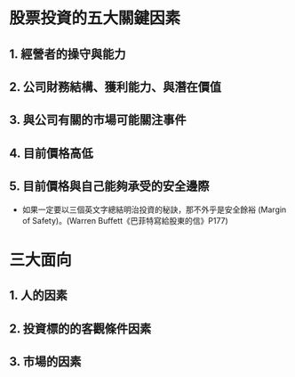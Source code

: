 # 股票投資的五大關鍵因素

## 1. 經營者的操守與能力

## 2. 公司財務結構、獲利能力、與潛在價值

## 3. 與公司有關的市場可能關注事件

## 4. 目前價格高低

## 5. 目前價格與自己能夠承受的安全邊際

- 如果一定要以三個英文字總結明治投資的秘訣，那不外乎是安全餘裕 (Margin of Safety)。(Warren Buffett《巴菲特寫給股東的信》P177)

# 三大面向

## 1. 人的因素

## 2. 投資標的的客觀條件因素

## 3. 市場的因素
